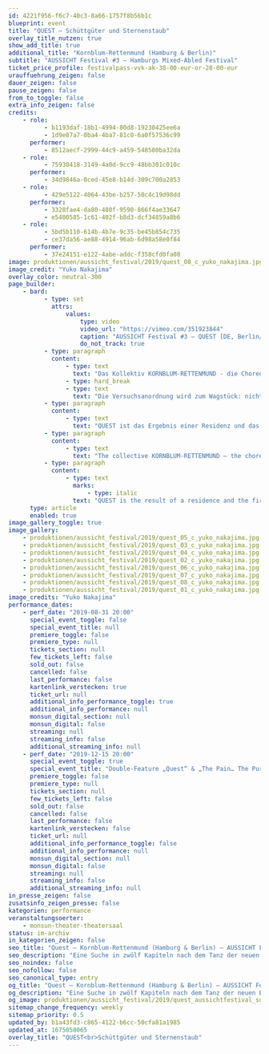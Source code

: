 ```yaml
---
id: 4221f956-f6c7-40c3-8a66-1757f8b56b1c
blueprint: event
title: "QUEST – Schüttgüter und Sternenstaub"
overlay_title_nutzen: true
show_add_title: true
additional_title: "Kornblum-Rettenmund (Hamburg & Berlin)"
subtitle: "AUSSICHT Festival #3 – Hamburgs Mixed-Abled Festival"
ticket_price_profile: festivalpass-vvk-ak-38-00-eur-or-28-00-eur
urauffuehrung_zeigen: false
dauer_zeigen: false
pause_zeigen: false
from_to_toggle: false
extra_info_zeigen: false
credits:
    - role:
          - b1193daf-18b1-4994-80d8-19230425ee6a
          - 1d9e87a7-0ba4-4ba7-81c0-6a0f57536c99
      performer:
          - 8512aecf-2999-44c9-a459-548580ba32da
    - role:
          - 75930418-3149-4a0d-9cc9-48bb301c010c
      performer:
          - 34d9846a-0ced-45e8-b14d-309c700a2853
    - role:
          - 429e5122-4064-43be-b257-50c4c19d98dd
      performer:
          - 3328fae4-da80-480f-9590-866f4ae33647
          - e5400585-1c61-402f-b8d3-dcf34859a8b6
    - role:
          - 5bd5b110-614b-4b7e-9c35-be45b854c735
          - ce37da56-ae88-4914-96ab-6d98a58e0f84
      performer:
          - 37e24151-e122-4abe-addc-f358cfd0fa08
image: produktionen/aussicht_festival/2019/quest_08_c_yuko_nakajima.jpg
image_credit: "Yuko Nakajima"
overlay_color: neutral-300
page_builder:
    - bard:
          - type: set
            attrs:
                values:
                    type: video
                    video_url: "https://vimeo.com/351923844"
                    caption: "AUSSICHT Festival #3 – QUEST [DE, Berlin/Hamburg]"
                    do_not_track: true
          - type: paragraph
            content:
                - type: text
                  text: "Das Kollektiv KORNBLUM-RETTENMUND - die Choreografin und Performerin Tamara Rettenmund sowie die Bühnenbildnerin und Künstlerin Amelie Hensel - begibt sich mit dem Musiker Christoph Rothmeier auf eine Held:innenreise in die dunklen Gefilde des Weltraums und des Tülls. Gemeinsam öffnen sie ihre Recherche den Aspekten einer klingenden Bühne. Sie verknüpfen die Bahnen unterschiedlich beschaffener Gewebe und folgen dem Ruf des Abenteuers. Eine Suche in zwölf Kapiteln nach dem Tanz der neuen Beine vor dem Hintergrund der Multiple Sklerose Erkrankung der Performerin. Der Weg führt entlang einer steilen Wand in erdige Ackerfurchen. Fragmente, in denen sich das Licht bricht, öffnen den Raum in vielfältige Richtungen und zeigen den zugleich verletzlichen wie unbesiegbaren Körper."
                - type: hard_break
                - type: text
                  text: "Die Versuchsanordnung wird zum Wagstück: nicht zu wissen. Ein eigenes Maß finden. Flügellahm. Wie lange hält eine Pause? Ist dies der Moment, in dem aus einem Blick Tanz wird?\_"
          - type: paragraph
            content:
                - type: text
                  text: "QUEST ist das Ergebnis einer Residenz und das erste abendfüllende Stück des Kollektiv Kornblum-Rettenmund im Rahmen des Programms Making a Difference – Tanzpakt Stadt Land Bund, das sich für eine Veränderung der Berliner Tanzszene durch eine selbstbewusste und sichtbare Community von Tanzschaffenden mit Behinderung einsetzt."
          - type: paragraph
            content:
                - type: text
                  text: "The collective KORNBLUM-RETTENMUND – the choreographer and performer Tamara Rettenmund and the stage designer and artists Amelie Hensel - goes together with the musician Christoph Rothmeier on a heroic travel into the dark fields of outer space and those of the tulle. They open their research to the aspects of a sounding stage. They interweave panels of different webbing and follow the call of adventure. With the background of the multiple sclerosis disease of the performer QUEST is a search for the dance of new legs in twelve chapters. The path leads along a steep wall into earthy furrows. Light is breaking in the fragments, opening up the space in various directions and showing the vulnerable and invincible body.\_ The test assembly emerges into a daring adventure: not to know. To find an own measurement. With lame wings. How long to hold a pause? Is this the moment, when dance originates from a gaze?"
          - type: paragraph
            content:
                - type: text
                  marks:
                      - type: italic
                  text: "QUEST is the result of a residence and the first evening-filling piece by the collective Kornblum-Rettenmund within the frame-work of Making a Difference - Tanzpakt Stadt Land Bund, which advocates a change in the Berlin dance scene through a self-confident and visible community of dancers with disabilities."
      type: article
      enabled: true
image_gallery_toggle: true
image_gallery:
    - produktionen/aussicht_festival/2019/quest_05_c_yuko_nakajima.jpg
    - produktionen/aussicht_festival/2019/quest_03_c_yuko_nakajima.jpg
    - produktionen/aussicht_festival/2019/quest_04_c_yuko_nakajima.jpg
    - produktionen/aussicht_festival/2019/quest_02_c_yuko_nakajima.jpg
    - produktionen/aussicht_festival/2019/quest_06_c_yuko_nakajima.jpg
    - produktionen/aussicht_festival/2019/quest_07_c_yuko_nakajima.jpg
    - produktionen/aussicht_festival/2019/quest_08_c_yuko_nakajima.jpg
    - produktionen/aussicht_festival/2019/quest_01_c_yuko_nakajima.jpg
image_credits: "Yuko Nakajima"
performance_dates:
    - perf_date: "2019-08-31 20:00"
      special_event_toggle: false
      special_event_title: null
      premiere_toggle: false
      premiere_type: null
      tickets_section: null
      few_tickets_left: false
      sold_out: false
      cancelled: false
      last_performance: false
      kartenlink_verstecken: true
      ticket_url: null
      additional_info_performance_toggle: true
      additional_info_performance: null
      monsun_digital_section: null
      monsun_digital: false
      streaming: null
      streaming_info: false
      additional_streaming_info: null
    - perf_date: "2019-12-15 20:00"
      special_event_toggle: true
      special_event_title: "Double-Feature „Quest“ & „The Pain… The Pursuit…“"
      premiere_toggle: false
      premiere_type: null
      tickets_section: null
      few_tickets_left: false
      sold_out: false
      cancelled: false
      last_performance: false
      kartenlink_verstecken: false
      ticket_url: null
      additional_info_performance_toggle: false
      additional_info_performance: null
      monsun_digital_section: null
      monsun_digital: false
      streaming: null
      streaming_info: false
      additional_streaming_info: null
in_presse_zeigen: false
zusatsinfo_zeigen_presse: false
kategorien: performance
veranstaltungsoerter:
    - monsun-theater-theatersaal
status: im-archiv
in_kategorien_zeigen: false
seo_title: "Quest – Kornblum-Rettenmund (Hamburg & Berlin) – AUSSICHT Festival #3"
seo_description: "Eine Suche in zwölf Kapiteln nach dem Tanz der neuen Beine vor dem Hintergrund der Multiple Sklerose Erkrankung der Performerin."
seo_noindex: false
seo_nofollow: false
seo_canonical_type: entry
og_title: "Quest – Kornblum-Rettenmund (Hamburg & Berlin) – AUSSICHT Festival #3"
og_description: "Eine Suche in zwölf Kapiteln nach dem Tanz der neuen Beine vor dem Hintergrund der Multiple Sklerose Erkrankung der Performerin."
og_image: produktionen/aussicht_festival/2019/quest_aussichtfestival_social_media_image.jpg
sitemap_change_frequency: weekly
sitemap_priority: 0.5
updated_by: b1a43fd3-c865-4122-b6cc-50cfa81a1985
updated_at: 1675058065
overlay_title: "QUEST<br>Schüttgüter und Sternenstaub"
---
```

